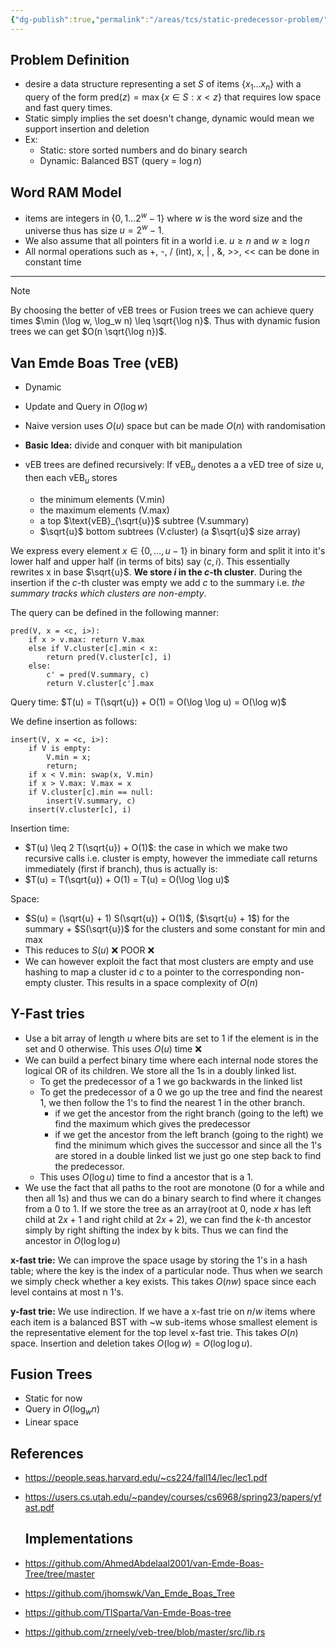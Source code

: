 ```yaml
---
{"dg-publish":true,"permalink":"/areas/tcs/static-predecessor-problem/"}
---
```


## Problem Definition
* desire a data structure representing a set $S$ of items $\{ x_1 \ldots x_n \}$ with a query of the form $\text{pred}(z) = \max \{ x \in S : x < z \}$ that requires low space and fast query times.
* Static simply implies the set doesn't change, dynamic would mean we support insertion and deletion
* Ex: 
	* Static: store sorted numbers and do binary search
	* Dynamic: Balanced BST (query = $\log n$)
## Word RAM Model
* items are integers in $\{ 0 , 1 \ldots 2^{w}-1 \}$ where $w$ is the word size and the universe thus has size $u = 2^w - 1$.
* We also assume that all pointers fit in a world i.e. $u \geq n$ and $w \geq \log n$
* All normal operations such as +, -, / (int), x, | , &, >>, << can be done in constant time
 ---
> [!NOTE] 
> By choosing the better of vEB trees or Fusion trees we can achieve query times $\min (\log w, \log_w n) \leq \sqrt{\log n}$. Thus with dynamic fusion trees we can get $O(n \sqrt{\log n})$.

## Van Emde Boas Tree (vEB)

* Dynamic
* Update and Query in $O(\log w)$ 
* Naive version uses $O(u)$ space but can be made $O(n)$ with randomisation

* **Basic Idea:** divide and conquer with bit manipulation
* vEB trees are defined recursively: If $\text{vEB}_u$ denotes a a vED tree of size u, then each $\text{vEB}_u$ stores
	* the minimum elements (V.min)
	* the maximum elements (V.max)
	* a top $\text{vEB}_{\sqrt{u}}$ subtree (V.summary)
	* $\sqrt{u}$ bottom subtrees (V.cluster) (a $\sqrt{u}$ size array)

We express every element $x \in \{ 0, \ldots, u-1 \}$ in binary form and split it into it's lower half and upper half (in terms of bits) say $\langle c, i \rangle$. This essentially rewrites x in base $\sqrt{u}$. **We store $i$ in the $c$-th cluster**. During the insertion if the $c$-th cluster was empty we add $c$ to the summary i.e. *the summary tracks which clusters are non-empty*.

The query can be defined in the following manner:
```
pred(V, x = <c, i>):
	if x > v.max: return V.max
	else if V.cluster[c].min < x:
		return pred(V.cluster[c], i)
	else:
		c' = pred(V.summary, c)
		return V.cluster[c'].max
```
Query time: $T(u) = T(\sqrt{u}) + O(1) = O(\log \log u) = O(\log w)$

We define insertion as follows:
```
insert(V, x = <c, i>):
	if V is empty:
		V.min = x;
		return;
	if x < V.min: swap(x, V.min)
	if x > V.max: V.max = x
	if V.cluster[c].min == null:
		insert(V.summary, c)	
	insert(V.cluster[c], i)
```
Insertion time: 
* $T(u) \leq 2 T(\sqrt{u}) + O(1)$: the case in which we make two recursive calls i.e. cluster is empty, however the immediate call returns immediately (first if branch), thus is actually is:
* $T(u) = T(\sqrt{u}) + O(1) = T(u) = O(\log \log u)$

Space:
* $S(u) = (\sqrt{u} + 1) S(\sqrt{u}) + O(1)$, ($\sqrt{u} + 1$) for the summary + $S(\sqrt{u})$ for the clusters and some constant for min and max
* This reduces to $S(u)$ ❌ POOR ❌
* We can however exploit the fact that most clusters are empty and use hashing to map a cluster id $c$ to a pointer to the corresponding non-empty cluster. This results in a space complexity of $O(n)$
## Y-Fast tries
* Use a bit array of length $u$ where bits are set to 1 if the element is in the set and 0 otherwise. This uses $O(u)$ time ❌
* We can build a perfect binary time where each internal node stores the logical OR of its children. We store all the 1s in a doubly linked list. 
	* To get the predecessor of a 1 we go backwards in the linked list
	* To get the predecessor of a 0 we go up the tree and find the nearest 1, we then follow the 1's to find the nearest 1 in the other branch. 
		* if we get the ancestor from the right branch (going to the left) we find the maximum which gives the predecessor
		* if we get the ancestor from the left branch (going to the right) we find the minimum which gives the successor and since all the 1's are stored in a double linked list we just go one step back to find the predecessor.
	* This uses $O(\log u)$ time to find a ancestor that is a 1.
* We use the fact that all paths to the root are monotone (0 for a while and then all 1s) and thus we can do a binary search to find where it changes from a 0 to 1. If we store the tree as an array(root at 0, node $x$ has left child at $2x + 1$ and right child at $2x + 2$), we can find the $k$-th ancestor simply by right shifting the index by k bits. Thus we can find the ancestor in $O(\log \log u)$

**x-fast trie:** We can improve the space usage by storing the 1's in a hash table; where the key is the index of a particular node. Thus when we search we simply check whether a key exists. This takes $O(nw)$ space since each level contains at most n 1's.

**y-fast trie:** We use indirection. If we have a x-fast trie on $n/w$ items where each item is a balanced BST with ~w sub-items whose smallest element is the representative element for the top level x-fast trie. This takes $O(n)$ space. Insertion and deletion takes $O(\log w) = O(\log \log u)$.

## Fusion Trees
* Static for now
* Query in $O(\log_w n)$
* Linear space

## References
* https://people.seas.harvard.edu/~cs224/fall14/lec/lec1.pdf
* https://users.cs.utah.edu/~pandey/courses/cs6968/spring23/papers/yfast.pdf
  
  ## Implementations
* https://github.com/AhmedAbdelaal2001/van-Emde-Boas-Tree/tree/master
* https://github.com/jhomswk/Van_Emde_Boas_Tree
* https://github.com/TISparta/Van-Emde-Boas-tree
* https://github.com/zrneely/veb-tree/blob/master/src/lib.rs